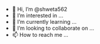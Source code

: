 - 👋 Hi, I’m @shweta562
- 👀 I’m interested in ...
- 🌱 I’m currently learning ...
- 💞️ I’m looking to collaborate on ...
- 📫 How to reach me ...

<!---
shweta562/shweta562 is a ✨ special ✨ repository because its `README.md` (this file) appears on your GitHub profile.
You can click the Preview link to take a look at your changes.
--->
